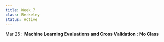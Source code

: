 ```yaml
---
title: Week 7
class: Berkeley
status: Active
---
```


Mar 25
: **Machine Learning Evaluations and Cross Validation**
: **No Class**
